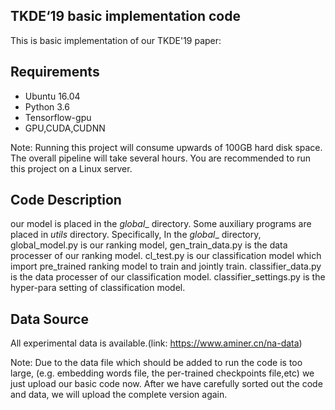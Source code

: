 ## TKDE‘19 basic implementation code

This is basic implementation of our TKDE'19 paper:

## Requirements
- Ubuntu 16.04
- Python 3.6
- Tensorflow-gpu
- GPU,CUDA,CUDNN

Note: Running this project will consume upwards of 100GB hard disk space. The overall pipeline will take several hours. You are recommended to run this project on a Linux server.

## Code Description
our model is placed in the _global__ directory. Some auxiliary programs are placed in _utils_ directory.
Specifically, In the _global__ directory, global_model.py is our ranking model, gen_train_data.py is the data processer of our ranking model. cl_test.py is our classification model which import pre_trained ranking model to train and jointly train. classifier_data.py is the data processer of our classification model. classifier_settings.py is the hyper-para setting of classification model.

## Data Source
All experimental data is available.(link: https://www.aminer.cn/na-data)

Note: Due to the data file which should be added to run the code is too large, (e.g. embedding words file, the per-trained checkpoints file,etc) we just upload our basic code now. After we have carefully sorted out the code and data, we will upload the complete version again.

